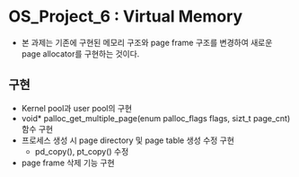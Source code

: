 # OS_Project_6 : Virtual Memory

  - 본 과제는 기존에 구현된 메모리 구조와 page frame 구조를 변경하여 새로운 page allocator를 구현하는 것이다.
  
## 구현

  - Kernel pool과 user pool의 구현
  - void* palloc_get_multiple_page(enum palloc_flags flags, sizt_t page_cnt) 함수 구현
  - 프로세스 생성 시 page directory 및 page table 생성 수정 구현
    - pd_copy(), pt_copy() 수정
  - page frame 삭제 기능 구현